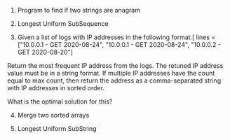 1. Program to find if two strings are anagram
   
3. Longest Uniform SubSequence
   
4. Given a list of logs with IP addresses in the following format.[
lines = ["10.0.0.1 - GET 2020-08-24", "10.0.0.1 - GET 2020-08-24", "10.0.0.2 - GET 2020-08-20"]

Return the most frequent IP address from the logs. The retuned IP address value must be in a string format. If multiple IP addresses have the count equal to max count, then return the address as a comma-separated string with IP addresses in sorted order.

What is the optimal solution for this?

4. Merge two sorted arrays

5. Longest Uniform SubString
